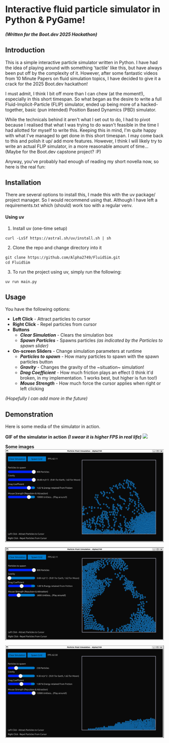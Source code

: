 # Interactive fluid particle simulator in Python & PyGame!
##### (Written for the Boot.dev 2025 Hackathon)


## Introduction
This is a simple interactive particle simulator written in Python.
I have had the idea of playing around with something 'tactile' like this, but have always been put off by the complexity of it.
However, after some fantastic videos from 10 Minute Papers on fluid simulation topics, I have decided to give it a crack for the 2025 Boot.dev hackathon!

I must admit, I think I bit off more than I can chew (at the moment!), especially in this short timespan. 
So what began as the desire to write a full Fluid-Implicit-Particle (FLIP) simulator, ended up being more of a hacked-together, basic (pun intended) Position Based Dynamics (PBD) simulator.

While the technicals behind it aren't what I set out to do, I had to pivot because I realised that what I was trying to do wasn't feasible in the time I had allotted for myself to write this.
Keeping this in mind, I'm quite happy with what I've managed to get done in this short timespan. I may come back to this and polish it up/ add more features. However, I think I will likely try to write an actual FLIP simulator, in a more reasonable amount of time... (Maybe for the Boot.dev capstone project? :P)

Anyway, you've probably had enough of reading my short novella now, so here is the real fun:

## Installation
There are several options to install this, I made this with the uv package/ project manager. So I would recommend using that. Although I have left a requirements.txt which (should) work too with a regular venv.

#### Using uv
1. Install uv (one-time setup)
   
```
curl -LsSf https://astral.sh/uv/install.sh | sh
```

2. Clone the repo and change directory into it
   
```
git clone https://github.com/Alpha2749/FluidSim.git
cd FluidSim
```

3. To run the project using uv, simply run the following:
   
```
uv run main.py
```


## Usage
You have the following options:
- **Left Click** - Attract particles to cursor
- **Right Click** - Repel particles from cursor
- **Buttons**
  - ***Clear Simulation*** - Clears the simulation box
  - ***Spawn Particles*** - Spawns particles *(as indicated by the Particles to spawn slider)*
- **On-screen Sliders** - Change simulation parameters at runtime
  - ***Particles to spawn*** - How many particles to spawn with the spawn particles button
  - ***Gravity*** - Changes the gravity of the ~situation~ simulation!
  - ***Drag Coefficient*** - How much friction plays an effect (I think it'd broken, in my implementation. 1 works best, but higher is fun too!)
  - ***Mouse Strength*** - How much force the cursor applies when right or left clicking

*(Hopefully I can add more in the future)*

## Demonstration
Here is some media of the simulator in action.


**GIF of the simulator in action** ***(I swear it is higher FPS in real life)***
![](https://github.com/Alpha2749/FluidSim/blob/main/media/fluid_sim_gif.gif)


**Some images**
![](https://github.com/Alpha2749/FluidSim/blob/main/media/sim1.PNG)

![](https://github.com/Alpha2749/FluidSim/blob/main/media/sim2.PNG)

![](https://github.com/Alpha2749/FluidSim/blob/main/media/sim3.PNG)

